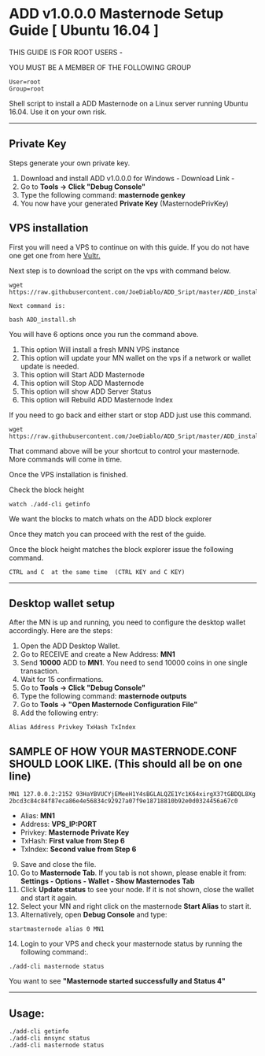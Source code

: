
# ADD v1.0.0.0 Masternode Setup Guide [ Ubuntu 16.04 ]

THIS GUIDE IS FOR ROOT USERS -

YOU MUST BE A MEMBER OF THE FOLLOWING GROUP
```
User=root
Group=root
```

Shell script to install a ADD Masternode on a Linux server running Ubuntu 16.04. Use it on your own risk.
***

## Private Key


Steps generate your own private key. 
1.  Download and install ADD v1.0.0.0 for Windows -   Download Link  - 
2.  Go to **Tools -> Click "Debug Console"** 
3.  Type the following command: **masternode genkey**  
4. You now have your generated **Private Key**  (MasternodePrivKey)


## VPS installation
First you will need a VPS to continue on with this guide. If you do not have one get one from here [Vultr.](https://www.vultr.com/?ref=7424168)

Next step is to download the script on the vps with command below.
```
wget https://raw.githubusercontent.com/JoeDiablo/ADD_Sript/master/ADD_install.sh

Next command is:

bash ADD_install.sh

```

You will have 6 options once you run the command above.
1. This option Will install a fresh MNN VPS instance
2. This option will update your MN wallet on the vps if a network or wallet update is needed.
3. This option will Start ADD Masternode
4. This option will Stop ADD Masternode
5. This option will show ADD Server Status
6. This option will Rebuild ADD Masternode Index


If you need to go back and either start or stop ADD just use this command.
```
wget https://raw.githubusercontent.com/JoeDiablo/ADD_Sript/master/ADD_install.sh
```
That command above will be your shortcut to control your masternode. 
More commands will come in time.

Once the VPS installation is finished.

Check the block height

```
watch ./add-cli getinfo
```

We want the blocks to match whats on the ADD block explorer

Once they match you can proceed with the rest of the guide.



Once the block height matches the block explorer issue the following command.
```
CTRL and C  at the same time  (CTRL KEY and C KEY)
```
***

## Desktop wallet setup  

After the MN is up and running, you need to configure the desktop wallet accordingly. Here are the steps:  
1. Open the ADD Desktop Wallet.  
2. Go to RECEIVE and create a New Address: **MN1**  
3. Send **10000** ADD to **MN1**. You need to send 10000 coins in one single transaction.
4. Wait for 15 confirmations.  
5. Go to **Tools -> Click "Debug Console"** 
6. Type the following command: **masternode outputs**  
7. Go to  **Tools -> "Open Masternode Configuration File"**
8. Add the following entry:
```
Alias Address Privkey TxHash TxIndex
```
## SAMPLE OF HOW YOUR MASTERNODE.CONF SHOULD LOOK LIKE.  (This should all be on one line)  

```
MN1 127.0.0.2:2152 93HaYBVUCYjEMeeH1Y4sBGLALQZE1Yc1K64xirgX37tGBDQL8Xg 2bcd3c84c84f87eca86e4e56834c92927a07f9e18718810b92e0d0324456a67c0
```


* Alias: **MN1**
* Address: **VPS_IP:PORT**
* Privkey: **Masternode Private Key**
* TxHash: **First value from Step 6**
* TxIndex:  **Second value from Step 6**
9. Save and close the file.
10. Go to **Masternode Tab**. 
If you tab is not shown, please enable it from: **Settings - Options - Wallet - Show Masternodes Tab**
11. Click **Update status** to see your node. If it is not shown, close the wallet and start it again. 
12. Select your MN and right click on the masternode **Start Alias** to start it.
13. Alternatively, open **Debug Console** and type:

```
startmasternode alias 0 MN1 
``` 

14. Login to your VPS and check your masternode status by running the following command:.

```
./add-cli masternode status
```

You want to see **"Masternode started successfully and Status 4"**

***

## Usage:

```
./add-cli getinfo
./add-cli mnsync status
./add-cli masternode status
```
  

